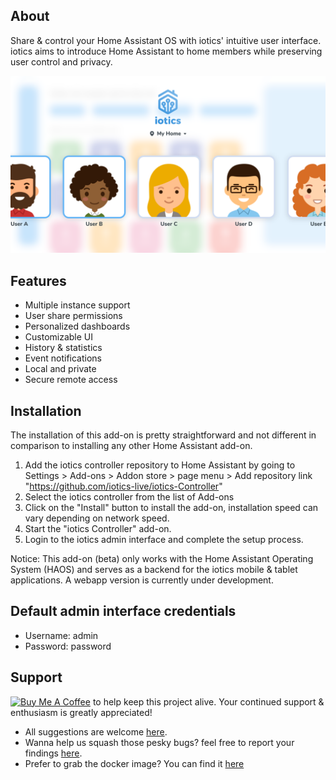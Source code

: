 ## About

Share & control your Home Assistant OS with iotics' intuitive user interface. iotics aims to introduce Home Assistant to home members while preserving user control and privacy.


![iotics dashboard](https://github.com/iotics-live/iotics-Controller/blob/master/iotics/Images/screenshot-003.png?raw=true)

## Features

- Multiple instance support
- User share permissions
- Personalized dashboards
- Customizable UI
- History & statistics
- Event notifications
- Local and private
- Secure remote access

## Installation

The installation of this add-on is pretty straightforward and not different in
comparison to installing any other Home Assistant add-on.

1. Add the iotics controller repository to Home Assistant by going to Settings > Add-ons > Addon store > page menu > Add repository link "https://github.com/iotics-live/iotics-Controller"
2. Select the iotics controller from the list of Add-ons
3. Click on the "Install" button to install the add-on, installation speed can vary depending on network speed. 
4. Start the "iotics Controller" add-on.
5. Login to the iotics admin interface and complete the setup process.

Notice: This add-on (beta) only works with the Home Assistant Operating System (HAOS) and serves as a backend for the iotics mobile & tablet applications. A webapp version is currently under development.

## Default admin interface credentials
- Username: admin
- Password: password

## Support

<a href="https://www.buymeacoffee.com/iotics" target="_blank"><img src="https://cdn.buymeacoffee.com/buttons/v2/default-yellow.png" alt="Buy Me A Coffee" style="height: 60px !important;width: 217px !important;" ></a> to help keep this project alive. Your continued support & enthusiasm is greatly appreciated! 
- All suggestions are welcome [here](https://github.com/iotics-live/iotics-Controller/pulls). 
- Wanna help us squash those pesky bugs? feel free to report your findings [here](https://github.com/iotics-live/iotics-Controller/issues). 
- Prefer to grab the docker image? You can find it [here](https://hub.docker.com/repository/docker/iotics/iotics-controller/general)

